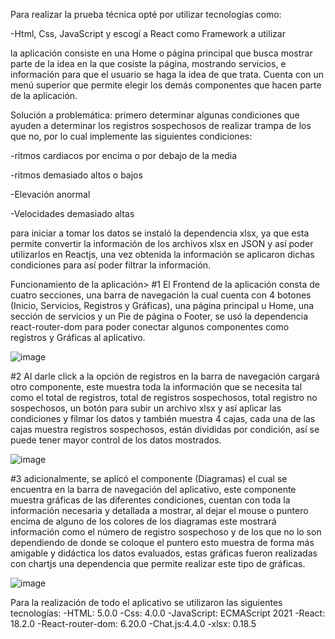 Para realizar la prueba técnica opté por utilizar tecnologías como:

-Html, Css, JavaScript y escogí a React como Framework a utilizar

la aplicación consiste en una Home o página principal que busca mostrar parte de la idea en la que cosiste la página, mostrando servicios, e información para que el usuario se haga la idea de que trata.
Cuenta con un menú superior que permite elegir los demás componentes que hacen parte de la aplicación.

Solución a problemática:
primero determinar algunas condiciones que ayuden a determinar los registros sospechosos de realizar trampa de los que no, por lo cual implemente las siguientes condiciones:

-ritmos cardiacos por encima o por debajo de la media

-ritmos demasiado altos o bajos

-Elevación anormal

-Velocidades demasiado altas


para iniciar a tomar los datos se instaló la dependencia xlsx, ya que esta permite convertir la información de los archivos xlsx en JSON y así poder utilizarlos en Reactjs, una vez obtenida la información se aplicaron dichas condiciones para así poder filtrar la información.

Funcionamiento de la aplicación>
#1 
El Frontend de la aplicación consta de cuatro secciones, una barra de navegación la cual cuenta con 4 botones (Inicio, Servicios, Registros y Gráficas), una página principal u Home, una sección de servicios y un Pie de página o Footer, se usó la dependencia react-router-dom para poder conectar algunos componentes como registros y Gráficas al aplicativo.


![image](https://github.com/JoseCarmona17/swetro-prueba-tecnica/assets/90072739/95f51e8b-7c75-4fe4-b54f-14433a5ddd1a)


#2
Al darle click a la opción de registros en la barra de navegación cargará otro componente, este muestra toda la información que se necesita tal como el total de registros, total de registros sospechosos, total registro no sospechosos, un botón para subir un archivo xlsx y así aplicar las condiciones y filmar los datos y también muestra 4 cajas, cada una de las cajas muestra registros sospechosos, están divididas por condición, así se puede tener mayor control de los datos mostrados.


![image](https://github.com/JoseCarmona17/swetro-prueba-tecnica/assets/90072739/da2023c6-97d1-49bb-a491-27e8019018df)

#3
adicionalmente, se aplicó el componente (Diagramas) el cual se encuentra en la barra de navegación del aplicativo, este componente muestra gráficas de las diferentes condiciones, cuentan con toda la información necesaria y detallada a mostrar, al dejar el mouse o puntero encima de alguno de los colores de los diagramas este mostrará información como el número de registro sospechoso y de los que no lo son dependiendo de donde se coloque el puntero esto muestra de forma más amigable y didáctica los datos evaluados, estas gráficas fueron realizadas con chartjs una dependencia que permite realizar este tipo de gráficas.


![image](https://github.com/JoseCarmona17/swetro-prueba-tecnica/assets/90072739/ff56cd8d-466c-4cc0-b34d-b1461b3293f7)


Para la realización de todo el aplicativo se utilizaron las siguientes tecnologías:
-HTML: 5.0.0
-Css: 4.0.0
-JavaScript: ECMAScript 2021 
-React: 18.2.0
-React-router-dom: 6.20.0
-Chat.js:4.4.0
-xlsx: 0.18.5
